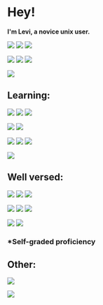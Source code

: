 # Hey!

**I'm Levi, a novice unix user.**

[![](https://img.shields.io/endpoint?url=https://pronoundb.org/shields/612a8abf8ba6fe6c3e1da407&style=for-the-badge&colorA=F331A2&colorB=C71585)](https://en.pronouns.page/he&they)
[![](https://img.shields.io/static/v1?label=%F0%9F%87%AC%F0%9F%87%A7&message=English&colorA=F33158&colorB=CF1B2B&style=for-the-badge)](#) [![](https://img.shields.io/static/v1?label=%F0%9F%87%B8%F0%9F%87%AA&message=Swedish&colorA=3197F3&colorB=006AA7&style=for-the-badge)](#)


[![](https://img.shields.io/twitch/status/levisnoot?colorA=9146FF&colorB=7A31F3&logo=Twitch&logoColor=white&style=for-the-badge)](https://www.twitch.tv/levisnoot)
[![](https://img.shields.io/twitter/follow/LeviSnoot?colorA=31BCF3&colorB=1CA0F1&logo=Twitter&logoColor=white&style=for-the-badge)](https://twitter.com/intent/follow?screen_name=LeviSnoot)
[![](https://img.shields.io/discord/696045001070870568?label=Discord&logo=Discord&logoColor=white&colorA=317BF3&colorB=5865F2&style=for-the-badge)](http://lev1.ml/discord)

[![](https://img.shields.io/badge/Website-levi.land-cf0044?style=for-the-badge&colorA=F3314A&colorB=cf0044)](https://levi.land)

## Learning:
[![](https://img.shields.io/badge/Arch%20Linux-D%2A-1793D1?logo=arch-linux&logoColor=fff&style=for-the-badge&colorA=1793D1&colorB=1c85ba)](https://archlinux.org/)
[![](https://img.shields.io/badge/Debian-C%2D%2D%2A-A81D33?logo=debian&logoColor=fff&style=for-the-badge&colorA=A81D33&colorB=7d1d2c)](https://debian.org/)
[![](https://img.shields.io/badge/Docker-D%2D%2D%2A-2496ED?logo=docker&logoColor=fff&style=for-the-badge&colorA=2496ED&colorB=2b80c2)](https://docker.com/)


[![](https://img.shields.io/badge/Git-E%2A-F05032?logo=git&logoColor=fff&style=for-the-badge&colorA=F05032&colorB=d6462b)](https://git-scm.com/)
[![](https://img.shields.io/badge/JavaScript-F%2B%2A-F7DF1E?logo=javascript&logoColor=000&style=for-the-badge&colorA=F7DF1E&colorB=e6cb02)](https://javascript.com/)


[![](https://img.shields.io/badge/Node%2Ejs-E%2B%2A-339933?logo=nodedotjs&logoColor=fff&style=for-the-badge&colorA=339933&colorB=219121)](https://nodejs.org/)
[![](https://img.shields.io/badge/NGINX-D%2A-009639?logo=nginx&logoColor=fff&style=for-the-badge&colorA=009639&colorB=038032)](https://nginx.com/)
[![](https://img.shields.io/badge/Portainer-E%2D%2D%2A-13BEF9?logo=portainer&logoColor=fff&style=for-the-badge&colorA=13BEF9&colorB=119ecf)](https://portainer.io/)


[![](https://img.shields.io/badge/WordPress-C%2B%2A-21759B?logo=wordpress&logoColor=fff&style=for-the-badge&colorA=21759B&colorB=186587)](https://wordpress.org/)

## Well versed:
![](https://img.shields.io/badge/Adobe%20After%20Effects-A%2B%2A-00005b?logo=adobeaftereffects&logoColor=fff&style=for-the-badge&colorA=00005b&colorB=9999ff)
![](https://img.shields.io/badge/Adobe%20Illustrator-C%2B%2A-330000?logo=adobeillustrator&logoColor=fff&style=for-the-badge&colorA=330000&colorB=ff9a00)
![](https://img.shields.io/badge/Adobe%20Photoshop-A%2A-001e36?logo=adobephotoshop&logoColor=fff&style=for-the-badge&colorA=001e36&colorB=31a8ff)


![](https://img.shields.io/badge/Adobe%20Premiere%20Pro-B%2A-00005b?logo=adobepremierepro&logoColor=fff&style=for-the-badge&colorA=00005b&colorB=9999ff)
![](https://img.shields.io/badge/Open%20Broadcaster%20Software-A%2A-302E31?logo=obsstudio&logoColor=fff&style=for-the-badge&colorA=161317&colorB=c4c2c4)
![](https://img.shields.io/badge/PowerShell%20Core-C%2A-5391FE?logo=powershell&logoColor=fff&style=for-the-badge&colorA=101924&colorB=8096bc)


![](https://img.shields.io/badge/Windows-A%2B%2A-0078D4?logo=windows11&logoColor=fff&style=for-the-badge&colorA=11a1ff&colorB=74f0ff)
![](https://img.shields.io/badge/Windows%20Terminal-B%2B%2A-4d4d4d?logo=windowsterminal&logoColor=fff&style=for-the-badge&colorA=4d4d4d&colorB=666666)

### *Self-graded proficiency

## Other:

[![](https://lanyard.cnrad.dev/api/86612175073869824)](https://discord.com/users/86612175073869824)

[![](https://toru.kio.dev/api/v1/levidragon?theme=dark)](https://last.fm/user/levidragon)
